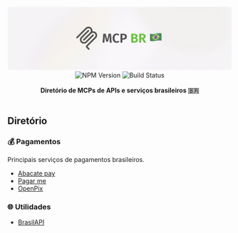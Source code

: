 <picture>
  <source media="(prefers-color-scheme: dark)" srcset="https://github.com/victor-teles/mcpbr/raw/main/.github/banner-dark.webp">
  <img alt="mcpbr banner" src="https://github.com/victor-teles/mcpbr/raw/main/.github/banner.webp">
</picture>

<div align="center">
    <img src="https://badgen.net/npm/v/pix.js?" alt="NPM Version" />
    <img src="https://github.com/victor-teles/mcpbr/actions/workflows/ci.yaml/badge.svg" alt="Build Status" />
</a>
</div>
<br />

<div align="center"><strong>Diretório de MCPs de APIs e serviços brasileiros 🇧🇷</strong></div>

<br />


## Diretório


### 💰 <a name="payment"></a>Pagamentos
Principais serviços de pagamentos brasileiros.

- [Abacate pay](https://github.com/victor-teles/mcpbr/blob/main/packages/abacatepay/readme.md)
- [Pagar me](https://github.com/victor-teles/mcpbr/blob/main/packages/pagarme/readme.md)
- [OpenPix](https://github.com/victor-teles/mcpbr/blob/main/packages/openpix/readme.md)

### 🌐 <a name="utils"></a>Utilidades

- [BrasilAPI](https://github.com/victor-teles/mcpbr/blob/main/packages/brazilapi/readme.md)

